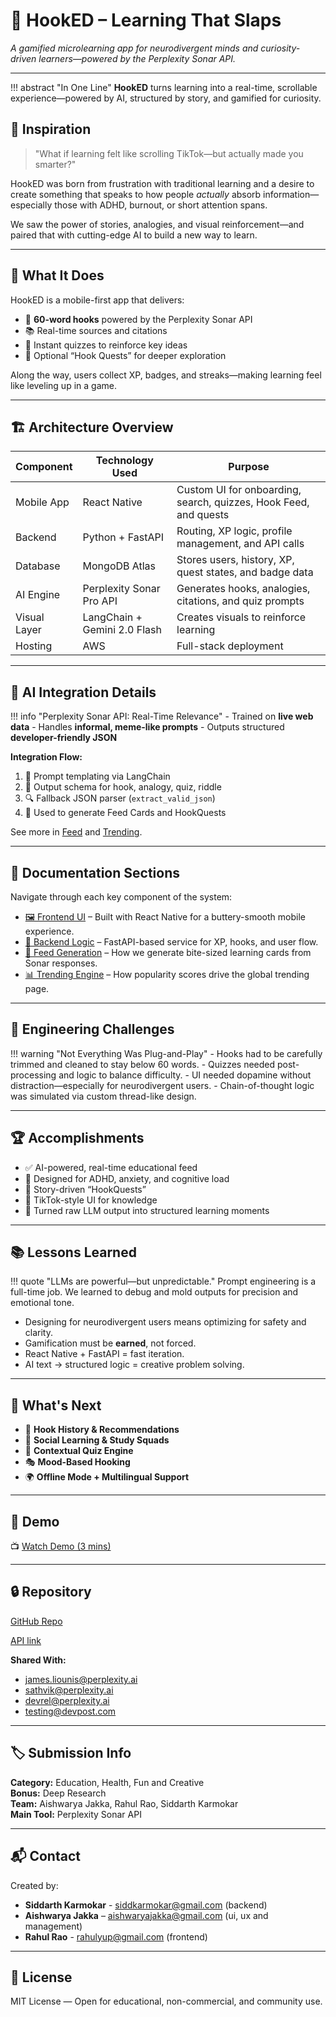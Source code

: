 # 🎣 HookED – Learning That Slaps

*A gamified microlearning app for neurodivergent minds and curiosity-driven learners—powered by the Perplexity Sonar API.*

---

!!! abstract "In One Line"
    **HookED** turns learning into a real-time, scrollable experience—powered by AI, structured by story, and gamified for curiosity.

## 🌟 Inspiration

> "What if learning felt like scrolling TikTok—but actually made you smarter?"

HookED was born from frustration with traditional learning and a desire to create something that speaks to how people *actually* absorb information—especially those with ADHD, burnout, or short attention spans.

We saw the power of stories, analogies, and visual reinforcement—and paired that with cutting-edge AI to build a new way to learn.

---

## 🚀 What It Does

HookED is a mobile-first app that delivers:

- 📌 **60-word hooks** powered by the Perplexity Sonar API
- 📚 Real-time sources and citations
- 🧠 Instant quizzes to reinforce key ideas
- 🧭 Optional “Hook Quests” for deeper exploration

Along the way, users collect XP, badges, and streaks—making learning feel like leveling up in a game.

---

## 🏗️ Architecture Overview

| Component      | Technology Used              | Purpose                                                          |
| -------------- | ---------------------------- | ---------------------------------------------------------------- |
| Mobile App     | React Native                 | Custom UI for onboarding, search, quizzes, Hook Feed, and quests |
| Backend        | Python + FastAPI             | Routing, XP logic, profile management, and API calls             |
| Database       | MongoDB Atlas                | Stores users, history, XP, quest states, and badge data          |
| AI Engine      | Perplexity Sonar Pro API     | Generates hooks, analogies, citations, and quiz prompts          |
| Visual Layer   | LangChain + Gemini 2.0 Flash | Creates visuals to reinforce learning                            |
| Hosting        | AWS                          | Full-stack deployment                                            |

---

## 🤖 AI Integration Details

!!! info "Perplexity Sonar API: Real-Time Relevance"
    - Trained on **live web data**
    - Handles **informal, meme-like prompts**
    - Outputs structured **developer-friendly JSON**

**Integration Flow:**

1. 🧱 Prompt templating via LangChain  
2. 🧾 Output schema for hook, analogy, quiz, riddle  
3. 🔍 Fallback JSON parser (`extract_valid_json`)  
4. 🧵 Used to generate Feed Cards and HookQuests

See more in [Feed](./feed.md) and [Trending](./trending.md).

---

## 📂 Documentation Sections

Navigate through each key component of the system:

- [🖼 Frontend UI](./frontend.md) – Built with React Native for a buttery-smooth mobile experience.
- [🧠 Backend Logic](./backend.md) – FastAPI-based service for XP, hooks, and user flow.
- [📰 Feed Generation](./feed.md) – How we generate bite-sized learning cards from Sonar responses.
- [📊 Trending Engine](./trending.md) – How popularity scores drive the global trending page.

---

## 🧩 Engineering Challenges

!!! warning "Not Everything Was Plug-and-Play"
    - Hooks had to be carefully trimmed and cleaned to stay below 60 words.
    - Quizzes needed post-processing and logic to balance difficulty.
    - UI needed dopamine without distraction—especially for neurodivergent users.
    - Chain-of-thought logic was simulated via custom thread-like design.

---

## 🏆 Accomplishments

- ✅ AI-powered, real-time educational feed  
- 🎯 Designed for ADHD, anxiety, and cognitive load  
- 🧭 Story-driven “HookQuests”  
- 📱 TikTok-style UI for knowledge  
- 🧠 Turned raw LLM output into structured learning moments  

---

## 📚 Lessons Learned

!!! quote "LLMs are powerful—but unpredictable."
    Prompt engineering is a full-time job. We learned to debug and mold outputs for precision and emotional tone.

- Designing for neurodivergent users means optimizing for safety and clarity.
- Gamification must be **earned**, not forced.
- React Native + FastAPI = fast iteration.
- AI text → structured logic = creative problem solving.

---

## 🔮 What's Next

- 🧠 **Hook History & Recommendations**
- 👥 **Social Learning & Study Squads**
- 🧪 **Contextual Quiz Engine**
- 🎭 **Mood-Based Hooking**
- 🌍 **Offline Mode + Multilingual Support**

---

## 🎥 Demo

📺 [Watch Demo (3 mins)](https://youtu.be/FUO4GSRWHn8?si=zATY-f24oGImC66q)

---

## 🔒 Repository

[GitHub Repo](https://github.com/rahulraocoder/hooked-app/)

[API link](http://hooked-cluster-alb-1100697768.us-east-1.elb.amazonaws.com/docs)

**Shared With:**
- [james.liounis@perplexity.ai](mailto:james.liounis@perplexity.ai)  
- [sathvik@perplexity.ai](mailto:sathvik@perplexity.ai)  
- [devrel@perplexity.ai](mailto:devrel@perplexity.ai)  
- [testing@devpost.com](mailto:testing@devpost.com)

---

## 🏷 Submission Info

**Category:** Education, Health, Fun and Creative  
**Bonus:** Deep Research  
**Team:** Aishwarya Jakka, Rahul Rao, Siddarth Karmokar  
**Main Tool:** Perplexity Sonar API

---

## 📬 Contact

Created by:

- **Siddarth Karmokar** - [siddkarmokar@gmail.com](mailto:siddkarmokar@gmail.com) (backend)
- **Aishwarya Jakka** – [aishwaryajakka@gmail.com](mailto:aishwaryajakka@gmail.com) (ui, ux and management) 
- **Rahul Rao**  - [rahulyup@gmail.com](mailto:rahulyup@gmail.com) (frontend)

---

## 📜 License

MIT License — Open for educational, non-commercial, and community use.
